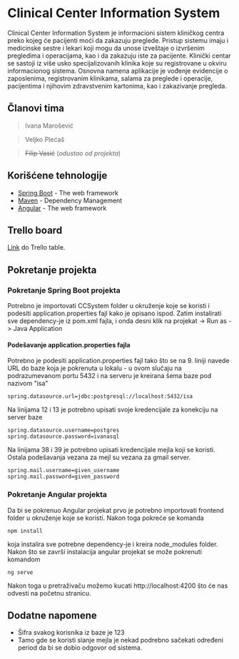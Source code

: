 # Clinical Center Information System

<!--Project description.-->
Clinical Center Information System je informacioni sistem
kliničkog centra preko kojeg će pacijenti moći da zakazuju preglede. Pristup
sistemu imaju i medicinske sestre i lekari koji mogu da unose izveštaje o
izvršenim pregledima i operacijama, kao i da zakazuju iste za pacijente. Klinički
centar se sastoji iz više usko specijalizovanih klinika koje su registrovane u
okviru informacionog sistema. Osnovna namena aplikacije je vođenje evidencije
o zaposlenima, registrovanim klinikama, salama za preglede i operacije,
pacijentima i njihovim zdravstvenim kartonima, kao i zakazivanje pregleda.

## Članovi tima

> Ivana Marošević

> Veljko Plećaš

> ~~Filip Vasić~~ (*odustao od projekta*)

## Korišćene tehnologije

* [Spring Boot](https://spring.io/) - The web framework 
* [Maven](https://maven.apache.org/) - Dependency Management
* [Angular](https://angular.io/) - The web framework

## Trello board
[Link](https://trello.com/b/nJnKKQdS/mrsisa2020t8) do Trello table.

## Pokretanje projekta

### Pokretanje Spring Boot projekta

Potrebno je importovati CCSystem folder u okruženje koje se koristi i podesiti application.properties fajl kako je opisano ispod.
Zatim instalirati sve dependency-je iz pom.xml fajla, i onda
desni klik na projekat -> Run as -> Java Application



#### Podešavanje application.properties fajla
Potrebno je podesiti application.properties fajl tako što se na 9. liniji navede URL do baze koja je pokrenuta u lokalu - u ovom slučaju na podrazumevanom portu 5432 i na serveru je kreirana šema baze pod nazivom "isa"
```
spring.datasource.url=jdbc:postgresql://localhost:5432/isa
```
Na linijama 12 i 13 je potrebno upisati svoje kredencijale za konekciju na server baze
```
spring.datasource.username=postgres
spring.datasource.password=ivanasql
```
Na linijama 38 i 39 je potrebno upisati kredencijale mejla koji se koristi. Ostala podešavanja vezana za mejl su vezana za gmail server.
```
spring.mail.username=given_username
spring.mail.password=given_password
```

### Pokretanje Angular projekta

Da bi se pokrenuo Angular projekat prvo je potrebno importovati frontend folder u okruženje koje se koristi.
Nakon toga pokreće se komanda 
```
npm install
```
koja instalira sve potrebne dependency-je i kreira node_modules folder.
Nakon što se završi instalacija angular projekat se može pokrenuti komandom 
```
ng serve
```
Nakon toga u pretraživaču možemo kucati http://localhost:4200 što će nas odvesti na početnu stranicu.

## Dodatne napomene

* Šifra svakog korisnika iz baze je 123
* Tamo gde se koristi slanje mejla je nekad podrebno sačekati određeni period da bi se dobio odgovor od sistema.
